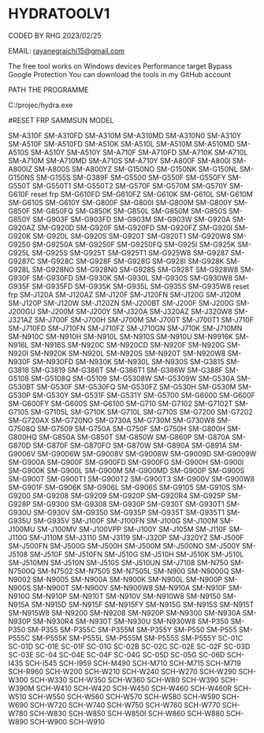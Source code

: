 # HYDRATOOLV1

CODED BY RHG 2023/02/25


EMAIL: rayanegraichi15@gmail.com

The free tool works on Windows devices Performance target Bypass Google Protection
You can download the tools in my GitHub account

PATH THE PROGRAMME 

C:/projec/hydra.exe

#RESET FRP SAMMSUN  MODEL 






SM-A310F
 SM-A310FD
 SM-A310M 
 SM-A310MD
 SM-A310N0
 SM-A310Y
 SM-A510F
 SM-A510FD
 SM-A510K
 SM-A510L
 SM-A510M 
 SM-A510MD
 SM-A510S
 SM-A510Y 
 SM-A510Y
 SM-A710F
 SM-A710FD 
 SM-A710K 
 SM-A710L
 SM-A710M 
 SM-A710MD 
 SM-A710S
 SM-A710Y
 SM-A800F
 SM-A800I
 SM-A800IZ 
 SM-A800S
 SM-A800YZ
 SM-G150NO 
 SM-G150NK
 SM-G150NL
 SM-G150NS
 SM-G155S
 SM-G389F
 SM-G5500
 SM-G550F 
 SM-G550FY
 SM-G550T 
 SM-G550T1
 SM-G550T2
 SM-G570F
 SM-G570M 
 SM-G570Y 
 SM-G610F 
 reset frp SM-G610FD
 SM-G610FZ
 SM-G610K
 SM-G610L
 SM-G610M
 SM-G610S 
 SM-G610Y
 SM-G800F
 SM-G800I
 SM-G800M
 SM-G800Y
 SM-G850F
 SM-G850FQ
 SM-G850K
 SM-G850L
 SM-G850M
 SM-G850S
 SM-G850Y
 SM-G903F
 SM-G903FD
 SM-G903M
 SM-G903W
 SM-G920A
 SM-G920AZ
 SM-G920D
 SM-G920F
 SM-G920FD
 SM-G920FZ
 SM-G920I
 SM-G920K
 SM-G920L
 SM-G920S
 SM-G920T
 SM-G920T1
 SM-G920W8
 SM-G9250
 SM-G9250A
 SM-G9250F
 SM-G9250FQ
 SM-G925I
 SM-G925K
 SM-G925L
 SM-G925S
 SM-G925T
 SM-G925T1
 SM-G925W8
 SM-G9287
 SM-G9287C
 SM-G928C
 SM-G928F
 SM-G928G
 SM-G928I
 SM-G928K
 SM-G928L
 SM-G928NO 
 SM-G928N0
 SM-G928S
 SM-G928T
 SM-G928W8
 SM-G930F
 SM-G930FD
 SM-G930K
 SM-G930L 
 SM-G930S
 SM-G930W8
 SM-G935F
 SM-G935FD 
 SM-G935K
 SM-G935L
 SM-G935S
 SM-G935W8
 reset frp
 SM-J120A
 SM-J120AZ
 SM-J120F
 SM-J120FN
 SM-J120G
 SM-J120M
 SM-J120P
 SM-J120W
 SM-J120ZN
 SM-J200BT
 SM-J200F
 SM-J200G
 SM-J200GU
 SM-J200M
 SM-J200Y
 SM-J320A
 SM-J320AZ
 SM-J320W8
 SM-J321AZ
 SM-J700F
 SM-J700H
 SM-J700M
 SM-J700T
 SM-J700T1
 SM-J710F
 SM-J710FD
 SM-J710FN
 SM-J710FZ
 SM-J710GN
 SM-J710K
 SM-J710MN 
 SM-N910C
 SM-N910H
 SM-N910L
 SM-N910S
 SM-N910U 
 SM-N9916K
 SM-N916L
 SM-N916S
 SM-N920C
 SM-N920CD 
 SM-N920F
 SM-N920G 
 SM-N920I 
 SM-N920K
 SM-N920L 
 SM-N920S
 SM-N920T
 SM-N920W8
 SM-N930F
 SM-N930FD
 SM-N930K
 SM-N930L
 SM-N930S
SM-G3815
SM-G3818
SM-G3819
SM-G386T
SM-G386T1
SM-G386W
SM-G388F
SM-G5108
SM-G5108Q
SM-G5109
SM-G5308W
SM-G5309W
SM-G530A
SM-G530BT
SM-G530F
SM-G530FQ
SM-G530FZ
SM-G530H 
SM-G530M
SM-G530P
SM-G530Y
SM-G531F
SM-G531Y
SM-G5700
SM-G6000
SM-G600F
SM-G600FY
SM-G600S
SM-G6100
SM-G710
SM-G7102
SM-G7102T
SM-G7105
SM-G7105L
SM-G710K
SM-G710L
SM-G710S
SM-G7200
SM-G7202
SM-G720AX
SM-G720NO
SM-G730A
SM-G730M
SM-G730W8
SM-G7508Q
SM-G7509
SM-G750A
SM-G750F
SM-G750H
SM-G800H
SM-G800HQ
SM-G850A
SM-G850T
SM-G850W
SM-G860P 
SM-G870A 
SM-G870D 
SM-G870F 
SM-G870FO 
SM-G870W 
SM-G890A 
SM-G891A
SM-G9006V 
SM-G9006W 
SM-G9008V 
SM-G9008W 
SM-G9009D 
SM-G9009W 
SM-G900A 
SM-G900F 
SM-G900FD
SM-G900FG
SM-G900H
SM-G900I
SM-G900K
SM-G900L
SM-G900M
SM-G900MD 
SM-G900P 
SM-G900S
SM-G900T 
SM-G900T1 
SM-G900T2
SM-G900T3 
SM-G900V 
SM-G900W8 
SM-G901F 
SM-G906K 
SM-G906L 
SM-G906S 
SM-G9105 
SM-G910S 
SM-G9200 
SM-G9208 
SM-G9209 
SM-G920P 
SM-G920R4 
SM-G925P 
SM-G928P
SM-G9300
SM-G9308
SM-G930P
SM-G930T
SM-G930T1
SM-G930U
SM-G930V
SM-G9350
SM-G935P
SM-G935T
SM-G935T1
SM-G935U
SM-G935V
SM-J100F
SM-J100FN
SM-J100G
SM-J100M 
SM-J100MU
SM-J100MV
SM-J100VPP 
SM-J100Y 
SM-J105M 
SM-J110F 
SM-J110G 
SM-J110M 
SM-J3110 
SM-J3119 
SM-J320P 
SM-J320YZ 
SM-J500F 
SM-J500FN 
SM-J500G 
SM-J500H 
SM-J500M 
SM-J500NO
SM-J500Y 
SM-J5108 
SM-J510F
SM-J510FN
SM-J510G
SM-J510H
SM-J510K
SM-J510L
SM-J510MN
SM-J510N
SM-J510S
SM-J510UN
SM-J7108
SM-N750
SM-N7500Q
SM-N7502 
SM-N7505 
SM-N7505L 
SM-N900 
SM-N9000Q 
SM-N9002 
SM-N9005 
SM-N900A 
SM-N900K 
SM-N900L 
SM-N900P 
SM-N900S 
SM-N900T
SM-N900V 
SM-N900W8 
SM-N910A 
SM-N910F 
SM-N910G 
SM-N910P 
SM-N910T 
SM-N910V 
SM-N910W8 
SM-N9150 
SM-N915A 
SM-N915D 
SM-N915F 
SM-N915FY
SM-N915G
SM-N915S 
SM-N915T
SM-N915W8
SM-N9200
SM-N9208
SM-N920P
SM-N9300
SM-N930A
SM-N930P
SM-N930R4
SM-N930T
SM-N930U
SM-N930W8
SM-P350 
SM-P350 
SM-P355 
SM-P355C 
SM-P355M 
SM-P355Y 
SM-P550 
SM-P555 
SM-P555C 
SM-P555K 
SM-P555L 
SM-P555M 
SM-P555S 
SM-P555Y 
SC-01C 
SC-01D 
SC-01E 
SC-01F 
SC-01G 
SC-02B 
SC-02C 
SC-02E 
SC-02F 
SC-03D 
SC-03E 
SC-04 
SC-04E 
SC-04F 
SC-04G 
SC-05D 
SC-05G 
SC-06D 
SCH-I435 
SCH-I545 
SCH-I959 
SCH-M490 
SCH-M710 
SCH-M715 
SCH-M719 
SCH-R960 
SCH-W200 
SCH-W210 
SCH-W240 
SCH-W270 
SCH-W290 
SCH-W300 
SCH-W330 
SCH-W350
SCH-W360 
SCH-W80
SCH-W390 
SCH-W390M
SCH-W410 
SCH-W420 
SCH-W450 
SCH-W460 
SCH-W460R 
SCH-W510 
SCH-W550 
SCH-W560 
SCH-W570 
SCH-W580 
SCH-W590 
SCH-W690 
SCH-W720 
SCH-W740 
SCH-W750 
SCH-W760 
SCH-W770 
SCH-W780 
SCH-W830 
SCH-W850 
SCH-W850I 
SCH-W860 
SCH-W880 
SCH-W890 
SCH-W900 
SCH-W910 
